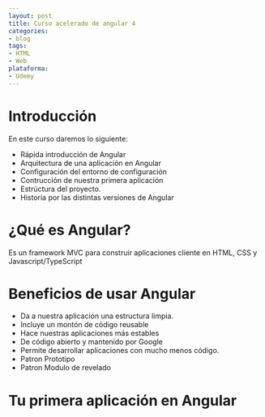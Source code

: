 ```yaml
---
layout: post
title: Curso acelerado de angular 4
categories:
- blog
tags:
- HTML
- Web
plataforma:
- Udemy
---
```


# Introducción

En este curso daremos lo siguiente:
- Rápida introducción de Angular
- Arquitectura de una aplicación en Angular
- Configuración del entorno de configuración
- Contrucción de nuestra primera aplicación
- Estrúctura del proyecto.
- Historia por las distintas versiones de Angular

# ¿Qué es Angular?

Es un framework MVC para construir aplicaciones cliente en HTML, CSS y Javascript/TypeScript

# Beneficios de usar Angular

- Da a nuestra aplicación una estructura limpia.
- Incluye un montón de código reusable
- Hace nuestras aplicaciones más estables
- De código abierto y mantenido por Google
- Permite desarrollar aplicaciones con mucho menos código.
- Patron Prototipo
- Patron Modulo de revelado


# Tu primera aplicación en Angular

